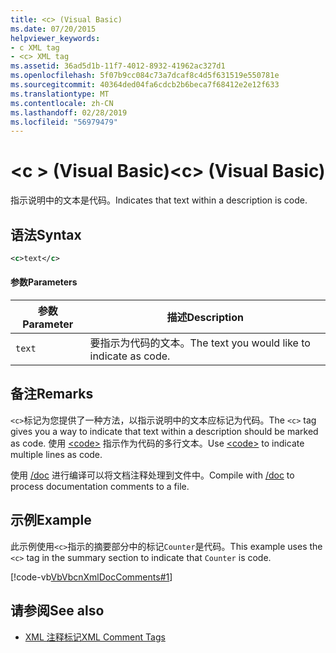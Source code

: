 ```yaml
---
title: <c> (Visual Basic)
ms.date: 07/20/2015
helpviewer_keywords:
- c XML tag
- <c> XML tag
ms.assetid: 36ad5d1b-11f7-4012-8932-41962ac327d1
ms.openlocfilehash: 5f07b9cc084c73a7dcaf8c4d5f631519e550781e
ms.sourcegitcommit: 40364ded04fa6cdcb2b6beca7f68412e2e12f633
ms.translationtype: MT
ms.contentlocale: zh-CN
ms.lasthandoff: 02/28/2019
ms.locfileid: "56979479"
---
```

# <a name="c-visual-basic"></a><span data-ttu-id="bec37-102">\<c > (Visual Basic)</span><span class="sxs-lookup"><span data-stu-id="bec37-102">\<c> (Visual Basic)</span></span>
<span data-ttu-id="bec37-103">指示说明中的文本是代码。</span><span class="sxs-lookup"><span data-stu-id="bec37-103">Indicates that text within a description is code.</span></span>  
  
## <a name="syntax"></a><span data-ttu-id="bec37-104">语法</span><span class="sxs-lookup"><span data-stu-id="bec37-104">Syntax</span></span>  
  
```xml  
<c>text</c>  
```  
  
#### <a name="parameters"></a><span data-ttu-id="bec37-105">参数</span><span class="sxs-lookup"><span data-stu-id="bec37-105">Parameters</span></span>  
  
|<span data-ttu-id="bec37-106">参数</span><span class="sxs-lookup"><span data-stu-id="bec37-106">Parameter</span></span>|<span data-ttu-id="bec37-107">描述</span><span class="sxs-lookup"><span data-stu-id="bec37-107">Description</span></span>|  
|---|---|  
|`text`|<span data-ttu-id="bec37-108">要指示为代码的文本。</span><span class="sxs-lookup"><span data-stu-id="bec37-108">The text you would like to indicate as code.</span></span>|  
  
## <a name="remarks"></a><span data-ttu-id="bec37-109">备注</span><span class="sxs-lookup"><span data-stu-id="bec37-109">Remarks</span></span>  
 <span data-ttu-id="bec37-110">`<c>`标记为您提供了一种方法，以指示说明中的文本应标记为代码。</span><span class="sxs-lookup"><span data-stu-id="bec37-110">The `<c>` tag gives you a way to indicate that text within a description should be marked as code.</span></span> <span data-ttu-id="bec37-111">使用 [\<code>](../../../visual-basic/language-reference/xmldoc/code.md) 指示作为代码的多行文本。</span><span class="sxs-lookup"><span data-stu-id="bec37-111">Use [\<code>](../../../visual-basic/language-reference/xmldoc/code.md) to indicate multiple lines as code.</span></span>  
  
 <span data-ttu-id="bec37-112">使用 [/doc](../../../visual-basic/reference/command-line-compiler/doc.md) 进行编译可以将文档注释处理到文件中。</span><span class="sxs-lookup"><span data-stu-id="bec37-112">Compile with [/doc](../../../visual-basic/reference/command-line-compiler/doc.md) to process documentation comments to a file.</span></span>  
  
## <a name="example"></a><span data-ttu-id="bec37-113">示例</span><span class="sxs-lookup"><span data-stu-id="bec37-113">Example</span></span>  
 <span data-ttu-id="bec37-114">此示例使用`<c>`指示的摘要部分中的标记`Counter`是代码。</span><span class="sxs-lookup"><span data-stu-id="bec37-114">This example uses the `<c>` tag in the summary section to indicate that `Counter` is code.</span></span>  
  
 [!code-vb[VbVbcnXmlDocComments#1](~/samples/snippets/visualbasic/VS_Snippets_VBCSharp/VbVbcnXmlDocComments/VB/Class1.vb#1)]  
  
## <a name="see-also"></a><span data-ttu-id="bec37-115">请参阅</span><span class="sxs-lookup"><span data-stu-id="bec37-115">See also</span></span>
- [<span data-ttu-id="bec37-116">XML 注释标记</span><span class="sxs-lookup"><span data-stu-id="bec37-116">XML Comment Tags</span></span>](../../../visual-basic/language-reference/xmldoc/index.md)
